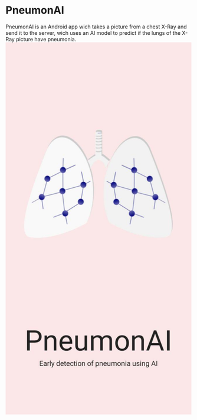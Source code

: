 # PneumonAI
PneumonAI is an Android app wich takes a picture from a chest X-Ray and send it to the server, wich uses an AI model to predict if the lungs of the X-Ray picture have pneumonia.
![alt text](https://github.com/Pedro-Coza/PneumonAI/blob/master/photo_2020-10-30_18-12-57.jpg)
